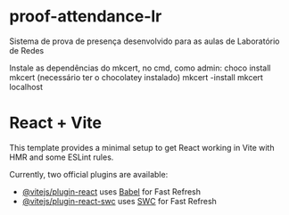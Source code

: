 # proof-attendance-lr
Sistema de prova de presença desenvolvido para as aulas de Laboratório de Redes 

Instale as dependências do mkcert, no cmd, como admin:
choco install mkcert (necessário ter o chocolatey instalado)
mkcert -install
mkcert localhost

# React + Vite

This template provides a minimal setup to get React working in Vite with HMR and some ESLint rules.

Currently, two official plugins are available:

- [@vitejs/plugin-react](https://github.com/vitejs/vite-plugin-react/blob/main/packages/plugin-react/README.md) uses [Babel](https://babeljs.io/) for Fast Refresh
- [@vitejs/plugin-react-swc](https://github.com/vitejs/vite-plugin-react-swc) uses [SWC](https://swc.rs/) for Fast Refresh
